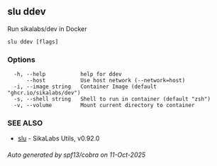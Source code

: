 ## slu ddev

Run sikalabs/dev in Docker

```
slu ddev [flags]
```

### Options

```
  -h, --help           help for ddev
      --host           Use host network (--network=host)
  -i, --image string   Container Image (default "ghcr.io/sikalabs/dev")
  -s, --shell string   Shell to run in container (default "zsh")
  -v, --volume         Mount current directory to container
```

### SEE ALSO

* [slu](slu.md)	 - SikaLabs Utils, v0.92.0

###### Auto generated by spf13/cobra on 11-Oct-2025
